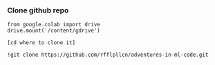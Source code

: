 ### Clone github repo
     
    from google.colab import drive
    drive.mount('/content/gdrive')
    
    [cd where to clone it]
    
    !git clone https://github.com/rfflpllcn/adventures-in-ml-code.git
    